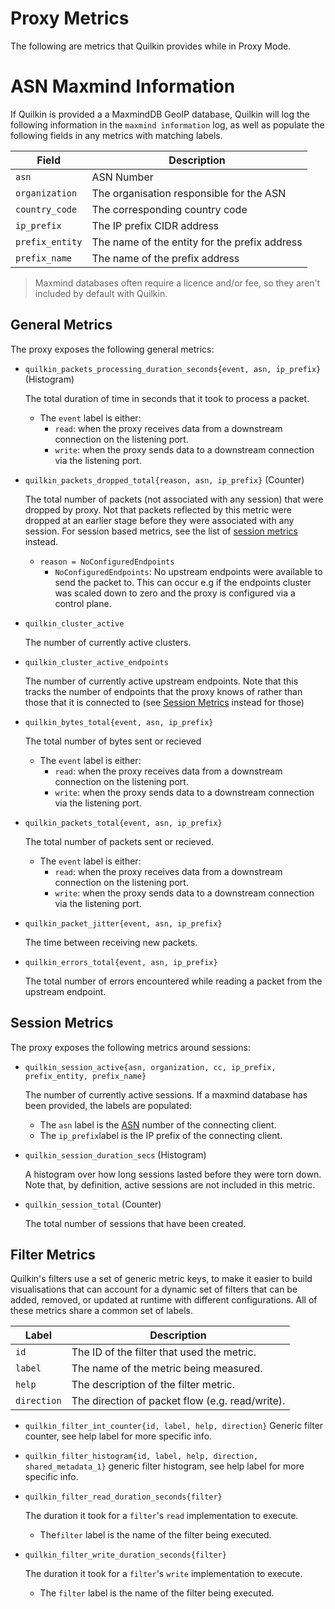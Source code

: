 # Proxy Metrics

The following are metrics that Quilkin provides while in Proxy Mode.

# ASN Maxmind Information

If Quilkin is provided a a MaxmindDB GeoIP database, Quilkin will log the
following information in the `maxmind information` log, as well as populate
the following fields in any metrics with matching labels.

| Field           | Description                                   |
|-----------------|-----------------------------------------------|
| `asn`           | ASN Number                                    |
| `organization`  | The organisation responsible for the ASN      |
| `country_code`  | The corresponding country code                |
| `ip_prefix`     | The IP prefix CIDR address                    |
| `prefix_entity` | The name of the entity for the prefix address |
| `prefix_name`   | The name of the prefix address                |

> Maxmind databases often require a licence and/or fee, so they aren't included
> by default with Quilkin.

## General Metrics

The proxy exposes the following general metrics:

* `quilkin_packets_processing_duration_seconds{event, asn, ip_prefix}` (Histogram)

  The total duration of time in seconds that it took to process a packet.
    * The `event` label is either:
        * `read`: when the proxy receives data from a downstream connection on the listening port.
        * `write`: when the proxy sends data to a downstream connection via the listening port.

* `quilkin_packets_dropped_total{reason, asn, ip_prefix}` (Counter)

  The total number of packets (not associated with any session) that were dropped by proxy.
  Not that packets reflected by this metric were dropped at an earlier stage before they were associated with any session. For session based metrics, see the list of [session metrics][session-metrics] instead.
    * `reason = NoConfiguredEndpoints`
        * `NoConfiguredEndpoints`: No upstream endpoints were available to send the packet to. This can occur e.g if the endpoints cluster was scaled down to zero and the proxy is configured via a control plane.

* `quilkin_cluster_active`

  The number of currently active clusters.

* `quilkin_cluster_active_endpoints`

  The number of currently active upstream endpoints. Note that this tracks the number of endpoints that the proxy
  knows of rather than those that it is connected to (see [Session Metrics][session-metrics] instead for those)

* `quilkin_bytes_total{event, asn, ip_prefix}`

   The total number of bytes sent or recieved
  * The `event` label is either:
    * `read`: when the proxy receives data from a downstream connection on the listening port.
    * `write`: when the proxy sends data to a downstream connection via the listening port.

* `quilkin_packets_total{event, asn, ip_prefix}`

  The total number of packets sent or recieved.
  * The `event` label is either:
    * `read`: when the proxy receives data from a downstream connection on the listening port.
    * `write`: when the proxy sends data to a downstream connection via the listening port.

* `quilkin_packet_jitter{event, asn, ip_prefix}`

  The time between receiving new packets.

* `quilkin_errors_total{event, asn, ip_prefix}`

  The total number of errors encountered while reading a packet from the upstream endpoint.

## Session Metrics

The proxy exposes the following metrics around sessions:

* `quilkin_session_active{asn, organization, cc, ip_prefix, prefix_entity, prefix_name}`

  The number of currently active sessions. If a maxmind database has been
  provided, the labels are populated:
  * The `asn` label is the [ASN](https://en.wikipedia.org/wiki/Autonomous_system_(Internet)) number of the connecting
    client.
  * The `ip_prefix`label is the IP prefix of the connecting client.

* `quilkin_session_duration_secs` (Histogram)

  A histogram over how long sessions lasted before they were torn down. Note that, by definition, active sessions are not included in this metric.

* `quilkin_session_total` (Counter)

  The total number of sessions that have been created.

## Filter Metrics
Quilkin's filters use a set of generic metric keys, to make it easier to build visualisations that can account for
a dynamic set of filters that can be added, removed, or updated at runtime with different configurations. All of
these metrics share a common set of labels.

| Label | Description |
|-------|-------------|
| `id` | The ID of the filter that used the metric. |
| `label` | The name of the metric being measured. |
| `help` | The description of the filter metric. |
| `direction` | The direction of packet flow (e.g. read/write). |

* `quilkin_filter_int_counter{id, label, help, direction}`
  Generic filter counter, see help label for more specific info.

* `quilkin_filter_histogram{id, label, help, direction, shared_metadata_1}`
  generic filter histogram, see help label for more specific info.

* `quilkin_filter_read_duration_seconds{filter}`

  The duration it took for a `filter`'s `read` implementation to execute.
  * The`filter` label is the name of the filter being executed.

* `quilkin_filter_write_duration_seconds{filter}`

  The duration it took for a `filter`'s `write` implementation to execute.
  * The `filter` label is the name of the filter being executed.

[session-metrics]: #session-metrics
